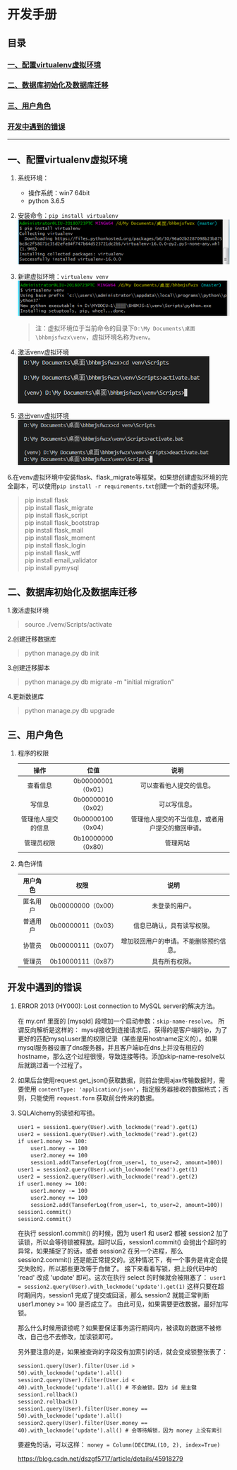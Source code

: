 # 开发手册

## 目录
### [一、配置virtualenv虚拟环境](#chapter01)
### [二、数据库初始化及数据库迁移](#chapter02)
### [三、用户角色](#chapter03)
### [开发中遇到的错误](#chapter_error)

<hr>

## <span id="chapter01">一、配置virtualenv虚拟环境</span>

1. 系统环境：   
   * 操作系统：win7 64bit
   * python 3.6.5

2. 安装命令：`pip install virtualenv`   
![virtualenv安装截图](https://github.com/YaJunCui/bhbmjsfwzx/blob/master/pictures/install_virtualenv.png?raw=true)

3. 新建虚拟环境：`virtualenv venv`  
![新建虚拟环境截图](https://github.com/YaJunCui/bhbmjsfwzx/blob/master/pictures/virtualenv_venv.png?raw=true)

    > 注：虚拟环境位于当前命令的目录下`D:\My Documents\桌面\bhbmjsfwzx\venv`，虚拟环境名称为`venv`。
4. 激活venv虚拟环境  
![激活虚拟环境截图](https://github.com/YaJunCui/bhbmjsfwzx/blob/master/pictures/venv_activate.png?raw=true)

5. 退出venv虚拟环境  
![退出虚拟环境截图](https://github.com/YaJunCui/bhbmjsfwzx/blob/master/pictures/venv_deactivate.png?raw=true)

6.在venv虚拟环境中安装flask、flask_migrate等框架。如果想创建虚拟环境的完全副本，可以使用`pip install -r requirements.txt`创建一个新的虚拟环境。
> pip install flask  
> pip install flask_migrate  
> pip install flask_script  
> pip install flask_bootstrap  
> pip install flask_mail  
> pip install flask_moment  
> pip install flask_login  
> pip install flask_wtf  
> pip install email_validator  
> pip install pymysql  

## <span id="chapter02">二、数据库初始化及数据库迁移</span>

1.激活虚拟环境
> source ./venv/Scripts/activate

2.创建迁移数据库
> python manage.py db init

3.创建迁移脚本
> python manage.py db migrate -m "initial migration"

4.更新数据库
> python manage.py db upgrade

## <span id="chapter03">三、用户角色</span>

1. 程序的权限

    |操作|位值|说明|
    |:--:|:--:|:--:|
    |查看信息|0b00000001（0x01）|可以查看他人提交的信息。|
    |写信息|0b00000010（0x02）|可以写信息。|
    |管理他人提交的信息|0b00000100（0x04）|管理他人提交的不当信息，或者用户提交的撤回申请。|
    |管理员权限|0b10000000（0x80）|管理网站|

2. 角色详情 

    |用户角色|权限|说明|
    |:--:|:--:|:--:|
    |匿名用户|0b00000000（0x00）|未登录的用户。|
    |普通用户|0b00000011（0x03）|信息已确认，具有读写权限。|
    |协管员|0b00000111（0x07）|增加驳回用户的申请。不能删除预约信息。|
    |管理员|0b10000111（0x87）|具有所有权限。|

## <span id="chapter_error">开发中遇到的错误</span>

1. ERROR 2013 (HY000): Lost connection to MySQL server的解决方法。

    在 my.cnf 里面的 [mysqld] 段增加一个启动参数：`skip-name-resolve`。
    所谓反向解析是这样的：
    mysql接收到连接请求后，获得的是客户端的ip，为了更好的匹配mysql.user里的权限记录（某些是用hostname定义的）。如果mysql服务器设置了dns服务器，并且客户端ip在dns上并没有相应的hostname，那么这个过程很慢，导致连接等待。添加skip-name-resolve以后就跳过着一个过程了。

2. 如果后台使用request.get_json()获取数据，则前台使用ajax传输数据时，需要使用 `contentType: 'application/json'`，指定服务器接收的数据格式；否则，只能使用 `request.form` 获取前台传来的数据。

3. SQLAlchemy的读锁和写锁。
    ```
    user1 = session1.query(User).with_lockmode('read').get(1)
    user2 = session1.query(User).with_lockmode('read').get(2)
    if user1.money >= 100:
        user1.money -= 100
        user2.money += 100
        session1.add(TanseferLog(from_user=1, to_user=2, amount=100))
    user1 = session2.query(User).with_lockmode('read').get(1)
    user2 = session2.query(User).with_lockmode('read').get(2)
    if user1.money >= 100:
        user1.money -= 100
        user2.money += 100
        session2.add(TanseferLog(from_user=1, to_user=2, amount=100))
    session1.commit()
    session2.commit()
    ```

    在执行 session1.commit() 的时候，因为 user1 和 user2 都被 session2 加了读锁，所以会等待锁被释放。超时以后，session1.commit() 会抛出个超时的异常，如果捕捉了的话，或者 session2 在另一个进程，那么 session2.commit() 还是能正常提交的。这种情况下，有一个事务是肯定会提交失败的，所以那些更改等于白做了。
    接下来看看写锁，把上段代码中的 'read' 改成 'update' 即可。这次在执行 select 的时候就会被阻塞了：
    `user1 = session2.query(User).with_lockmode('update').get(1)`
    这样只要在超时期间内，session1 完成了提交或回滚，那么 session2 就能正常判断 user1.money >= 100 是否成立了。
    由此可见，如果需要更改数据，最好加写锁。

    那么什么时候用读锁呢？如果要保证事务运行期间内，被读取的数据不被修改，自己也不去修改，加读锁即可。

    另外要注意的是，如果被查询的字段没有加索引的话，就会变成锁整张表了：
    ```
    session1.query(User).filter(User.id > 50).with_lockmode('update').all()
    session2.query(User).filter(User.id < 40).with_lockmode('update').all() # 不会被锁，因为 id 是主键
    session1.rollback()
    session2.rollback()
    session1.query(User).filter(User.money == 50).with_lockmode('update').all()
    session2.query(User).filter(User.money == 40).with_lockmode('update').all() # 会等待解锁，因为 money 上没有索引
    ```

    要避免的话，可以这样：
    `money = Column(DECIMAL(10, 2), index=True)`

    https://blog.csdn.net/dszgf5717/article/details/45918279